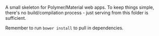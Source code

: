 A small skeleton for Polymer/Material web apps. To keep things simple, there's
no build/compilation process - just serving from this folder is sufficient.

Remember to run `bower install` to pull in dependencies.